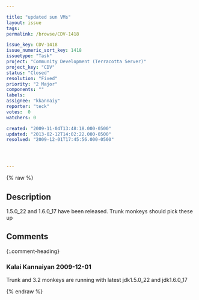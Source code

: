 ```yaml
---

title: "updated sun VMs"
layout: issue
tags: 
permalink: /browse/CDV-1418

issue_key: CDV-1418
issue_numeric_sort_key: 1418
issuetype: "Task"
project: "Community Development (Terracotta Server)"
project_key: "CDV"
status: "Closed"
resolution: "Fixed"
priority: "2 Major"
components: ""
labels: 
assignee: "kkannaiy"
reporter: "teck"
votes:  0
watchers: 0

created: "2009-11-04T13:48:18.000-0500"
updated: "2013-02-12T14:02:22.000-0500"
resolved: "2009-12-01T17:45:56.000-0500"




---
```


{% raw %}

## Description

<div markdown="1" class="description">

1.5.0\_22 and 1.6.0\_17 have been released. Trunk monkeys should pick these up 

</div>

## Comments


{:.comment-heading}
### **Kalai Kannaiyan** <span class="date">2009-12-01</span>

<div markdown="1" class="comment">

Trunk and 3.2 monkeys are running with latest jdk1.5.0\_22 and jdk1.6.0\_17


</div>



{% endraw %}
